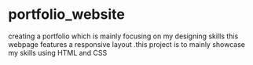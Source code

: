 # portfolio_website
creating a  portfolio which is mainly focusing on my designing skills this webpage features a responsive layout .this project is to mainly showcase my skills using HTML and CSS
